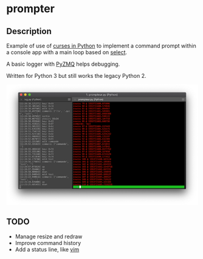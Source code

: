 # prompter

## Description

Example of use of [curses in Python](https://docs.python.org/3/library/curses.html) to implement a command prompt within a console app with a main loop based on [select](https://docs.python.org/3/library/select.html).

A basic logger with [PyZMQ](https://pyzmq.readthedocs.io/en/latest/api/index.html) helps debugging.

Written for Python 3 but still works the legacy Python 2.

![screenshot](screenshot.png)

## TODO

* Manage resize and redraw
* Improve command history
* Add a status line, like [vim](https://www.vim.org)
